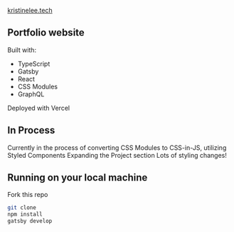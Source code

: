 <a href="https://www.kristinelee.tech">kristinelee.tech</a>

## Portfolio website
Built with:

- TypeScript
- Gatsby
- React
- CSS Modules
- GraphQL

Deployed with Vercel

## In Process
Currently in the process of converting CSS Modules to CSS-in-JS, utilizing Styled Components
Expanding the Project section
Lots of styling changes! 

## Running on your local machine
Fork this repo
```bash
git clone
npm install 
gatsby develop
